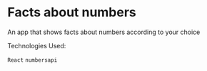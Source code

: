 # Facts about numbers

An app that shows facts about numbers according to your choice

Technologies Used:

`React`
`numbersapi`